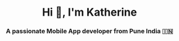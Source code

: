<h1 align="center">Hi 👋, I'm Katherine</h1>

<h3 align="center">A passionate Mobile App developer from Pune India &#127470;&#127475</h3>
<!--
**Katycevallos/Katycevallos** is a ✨ _special_ ✨ repository because its `README.md` (this file) appears on your GitHub profile.

Here are some ideas to get you started:

- 🔭 I’m currently working on ...
- 🌱 I’m currently learning ...
- 👯 I’m looking to collaborate on ...
- 🤔 I’m looking for help with ...
- 💬 Ask me about ...
- 📫 How to reach me: ...
- 😄 Pronouns: ...
- ⚡ Fun fact: ...
-->
